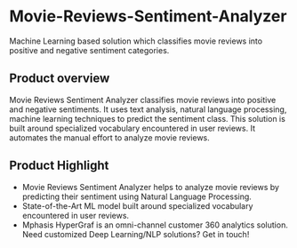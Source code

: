 # Movie-Reviews-Sentiment-Analyzer
Machine Learning based solution which classifies movie reviews into positive and negative sentiment categories.

## Product overview

Movie Reviews Sentiment Analyzer classifies movie reviews into positive and negative sentiments. It uses text analysis, natural language processing, machine learning techniques to predict the sentiment class. This solution is built around specialized vocabulary encountered in user reviews. It automates the manual effort to analyze movie reviews.

## Product Highlight 

* Movie Reviews Sentiment Analyzer helps to analyze movie reviews by predicting their sentiment using Natural Language Processing.
* State-of-the-Art ML model built around specialized vocabulary encountered in user reviews.
* Mphasis HyperGraf is an omni-channel customer 360 analytics solution. Need customized Deep Learning/NLP solutions? Get in touch!